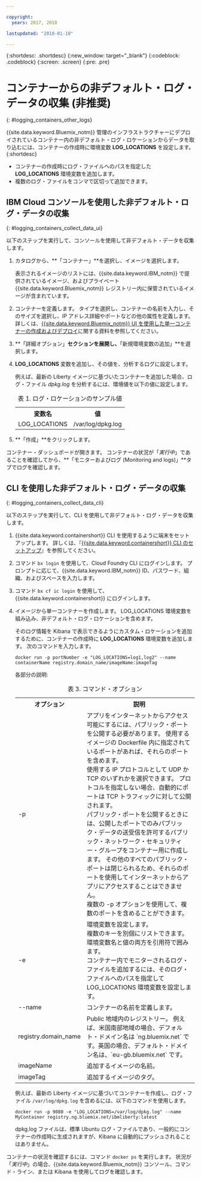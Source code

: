 ```yaml
---

copyright:
  years: 2017, 2018

lastupdated: "2018-01-10"

---
```




{:shortdesc: .shortdesc}
{:new_window: target="_blank"}
{:codeblock: .codeblock}
{:screen: .screen}
{:pre: .pre}


# コンテナーからの非デフォルト・ログ・データの収集 (非推奨)
{: #logging_containers_other_logs}

{{site.data.keyword.Bluemix_notm}} 管理のインフラストラクチャーにデプロイされているコンテナー内の非デフォルト・ログ・ロケーションからデータを取り込むには、コンテナーの作成時に環境変数 **LOG_LOCATIONS** を設定します。 
{:shortdesc}

* コンテナーの作成時にログ・ファイルへのパスを指定した **LOG_LOCATIONS** 環境変数を追加します。 
* 複数のログ・ファイルをコンマで区切って追加できます。 

## IBM Cloud コンソールを使用した非デフォルト・ログ・データの収集
{: #logging_containers_collect_data_ui}

以下のステップを実行して、コンソールを使用して非デフォルト・データを収集します。

1. カタログから、**「コンテナー」**を選択し、イメージを選択します。 

    表示されるイメージのリストには、{{site.data.keyword.IBM_notm}} で提供されているイメージ、およびプライベート {{site.data.keyword.Bluemix_notm}} レジストリー内に保管されているイメージが含まれています。 

2. コンテナーを定義します。 タイプを選択し、コンテナーの名前を入力し、そのサイズを選択し、IP アドレス詳細やポートなどの他の属性を定義します。 詳しくは、[{{site.data.keyword.Bluemix_notm}} UI を使用した単一コンテナーの作成およびデプロイ](/docs/containers/container_single_ui.html#gui)に関する資料を参照してください。 

3. **「詳細オプション」**セクションを展開し、**「新規環境変数の追加」**を選択します。

4. **LOG_LOCATIONS** 変数を追加し、その値を、分析するログに設定します。

    例えば、最新の Liberty イメージに基づいたコンテナーを追加した場合、ログ・ファイル *dpkg.log* を分析するには、環境値を以下の値に設定します。
    
    <table>
      <caption>表 1. ログ・ロケーションのサンプル値</caption>
      <tbody>
        <tr>
          <th align="center">変数名</th>
          <th align="center">値</th>
        </tr>
        <tr>
          <td align="left">LOG_LOCATIONS</td>
          <td align="left">/var/log/dpkg.log</td>
        </tr>
      </tbody>
    </table>

4. **「作成」**をクリックします。

コンテナー・ダッシュボードが開きます。 コンテナーの状況が「*実行中*」であることを確認してから、**「モニターおよびログ (Monitoring and logs)」**タブでログを確認します。


## CLI を使用した非デフォルト・ログ・データの収集
{: #logging_containers_collect_data_cli}

以下のステップを実行して、CLI を使用して非デフォルト・ログ・データを収集します。

1. {{site.data.keyword.containershort}} CLI を使用するように端末をセットアップします。 詳しくは、『[{{site.data.keyword.containershort}} CLI のセットアップ](/docs/containers/container_cli_cfic_install.html)』を参照してください。

2. コマンド `bx login` を使用して、Cloud Foundry CLI にログインします。 プロンプトに応じて、{{site.data.keyword.IBM_notm}} ID、パスワード、組織、およびスペースを入力します。 

3. コマンド `bx cf ic login` を使用して、{{site.data.keyword.containershort}} にログインします。

4. イメージから単一コンテナーを作成します。 LOG_LOCATIONS 環境変数を組み込み、非デフォルト・ログ・ロケーションを含めます。  

    そのログ情報を Kibana で表示できるようにカスタム・ロケーションを追加するために、コンテナーの作成時に **LOG_LOCATIONS** 環境変数を追加します。 次のコマンドを入力します。
    
    `docker run -p portNumber -e "LOG_LOCATIONS=log1,log2" --name containerName registry.domain_name/imageName:imageTag`
    
    各部分の説明:
    
     <table>
      <caption>表 3. コマンド・オプション</caption>
      <tbody>
        <tr>
          <th align="center">オプション</th>
          <th align="center">説明</th>
        </tr>
        <tr>
          <td align="left">-p</td>
          <td align="left"> アプリをインターネットからアクセス可能にするには、パブリック・ポートを公開する必要があります。 使用するイメージの Dockerfile 内に指定されているポートがあれば、それらのポートを含めます。 <br> 使用する IP プロトコルとして UDP か TCP のいずれかを選択できます。 プロトコルを指定しない場合、自動的にポートは TCP トラフィックに対して公開されます。 <br> パブリック・ポートを公開するときには、公開したポートでのみパブリック・データの送受信を許可するパブリック・ネットワーク・セキュリティー・グループをコンテナー用に作成します。 その他のすべてのパブリック・ポートは閉じられるため、それらのポートを使用してインターネットからアプリにアクセスすることはできません。 <br> 複数の -p オプションを使用して、複数のポートを含めることができます。 </td>
        </tr>
        <tr>
          <td align="left">-e</td>
          <td align="left">環境変数を設定します。 <br> 複数のキーを別個にリストできます。 環境変数名と値の両方を引用符で囲みます。 <br> コンテナー内でモニターされるログ・ファイルを追加するには、そのログ・ファイルへのパスを指定して LOG_LOCATIONS 環境変数を設定します。</td>
        </tr>
        <tr>
          <td align="left">--name</td>
          <td align="left">コンテナーの名前を定義します。</td>
        </tr>
	<tr>
          <td align="left">registry.domain_name</td>
          <td align="left">Public 地域内のレジストリー。 例えば、米国南部地域の場合、デフォルト・ドメイン名は `ng.bluemix.net` です。英国の場合、デフォルト・ドメイン名は、`eu-gb.bluemix.net` です。 </td>
        </tr>
        <tr>
          <td align="left">imageName</td>
          <td align="left">追加するイメージの名前。</td>
        </tr>
	<tr>
          <td align="left">imageTag</td>
          <td align="left">追加するイメージのタグ。</td>
        </tr>
      </tbody>
    </table>
    
    例えば、最新の Liberty イメージに基づいてコンテナーを作成し、ログ・ファイル `/var/log/dpkg.log` を含めるには、以下のコマンドを使用します。 
    
    `docker run -p 9080 -e "LOG_LOCATIONS=/var/log/dpkg.log" --name MyContainer registry.ng.bluemix.net/ibmliberty:latest`
    
    dpkg.log ファイルは、標準 Ubuntu ログ・ファイルであり、一般的にコンテナーの作成時に生成されますが、Kibana に自動的にプッシュされることはありません。

コンテナーの状況を確認するには、コマンド `docker ps` を実行します。 状況が「*実行中*」の場合、{{site.data.keyword.Bluemix_notm}} コンソール、コマンド・ライン、または Kibana を使用してログを確認します。



